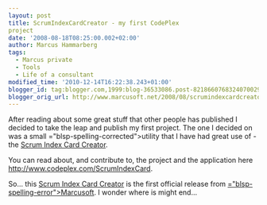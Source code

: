 ```yaml
---
layout: post
title: ScrumIndexCardCreator - my first CodePlex
project
date: '2008-08-18T08:25:00.002+02:00'
author: Marcus Hammarberg
tags:
  - Marcus private
  - Tools
  - Life of a consultant
modified_time: '2010-12-14T16:22:38.243+01:00'
blogger_id: tag:blogger.com,1999:blog-36533086.post-8218660768324070029
blogger_orig_url: http://www.marcusoft.net/2008/08/scrumindexcardcreator-my-first-codeplex.html
---
```



After reading about some great stuff that other people has published I
decided to take the leap and publish my first project. The one I decided
on was a small <span>="blsp-spelling-corrected">utility</span> that I have had great use
of - the [Scrum Index Card
Creator](http://www.codeplex.com/ScrumIndexCard).

You can read about, and contribute to, the project and the application
here <http://www.codeplex.com/ScrumIndexCard>.

So... this [Scrum Index Card
Creator](http://www.codeplex.com/ScrumIndexCard) is the first <span
id="SPELLING_ERROR_1" class="blsp-spelling-corrected">official</span>
release from [<span>="blsp-spelling-error">Marcusoft</span>](http://www.marcusoft.net/).
I wonder where is might end...
